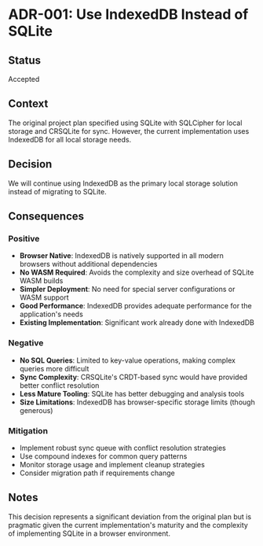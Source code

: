 # ADR-001: Use IndexedDB Instead of SQLite

## Status
Accepted

## Context
The original project plan specified using SQLite with SQLCipher for local storage and CRSQLite for sync. However, the current implementation uses IndexedDB for all local storage needs.

## Decision
We will continue using IndexedDB as the primary local storage solution instead of migrating to SQLite.

## Consequences

### Positive
- **Browser Native**: IndexedDB is natively supported in all modern browsers without additional dependencies
- **No WASM Required**: Avoids the complexity and size overhead of SQLite WASM builds
- **Simpler Deployment**: No need for special server configurations or WASM support
- **Good Performance**: IndexedDB provides adequate performance for the application's needs
- **Existing Implementation**: Significant work already done with IndexedDB

### Negative
- **No SQL Queries**: Limited to key-value operations, making complex queries more difficult
- **Sync Complexity**: CRSQLite's CRDT-based sync would have provided better conflict resolution
- **Less Mature Tooling**: SQLite has better debugging and analysis tools
- **Size Limitations**: IndexedDB has browser-specific storage limits (though generous)

### Mitigation
- Implement robust sync queue with conflict resolution strategies
- Use compound indexes for common query patterns
- Monitor storage usage and implement cleanup strategies
- Consider migration path if requirements change

## Notes
This decision represents a significant deviation from the original plan but is pragmatic given the current implementation's maturity and the complexity of implementing SQLite in a browser environment.